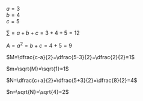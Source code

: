 ﻿
$a=3$  
$b=4$   
$c=5$

$\sum=a+b+c=3+4+5=12$

$A=a^2=b+c=4+5=9$

$M=\dfrac{c-a}{2}=\dfrac{5-3}{2}=\dfrac{2}{2}=1$

$m=\sqrt{M}=\sqrt{1}=1$

$N=\dfrac{c+a}{2}=\dfrac{5+3}{2}=\dfrac{8}{2}=4$

$n=\sqrt{N}=\sqrt{4}=2$